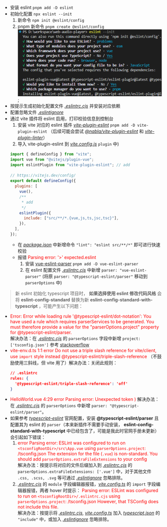 - 安装 eslint `pnpm add -D eslint`
- 初始化配置 `npx eslint --init`
  1. 新命令 `npm init @eslint/config`
  2. pnpm 新命令 `pnpm create @eslint/config`
  ![*eslint--init.png*](/docs/eslint--init.png);
- 按提示生成初始化配置文件 [_.eslintrc.cjs_](/.eslintrc.cjs) 并安装对应依赖
- 配置忽略文件 [_.eslintignore_](/.eslintignore)
- 通过 vite 插件将 eslint 启用，打印校验信息到控制台
  1. 安装 vite 对应的 eslint 插件 [_vite-plugin-eslint_](https://github.com/gxmari007/vite-plugin-eslint) `pnpm add -D vite-plugin-eslint` （后续可能会尝试 [_@nabla/vite-plugin-eslint_](https://github.com/nabla/vite-plugin-eslint) 和 [_vite-plugin-linter_](https://bitbucket.org/unimorphic/vite-plugin-linter/src/master/)）
  2. 导入 vite-plugin-eslint 到 [_vite.config.js_](/vite.config.ts) `plugin` 中)
  ```js
  import { defineConfig } from "vite";
  import vue from "@vitejs/plugin-vue";
  import eslintPlugin from "vite-plugin-eslint"; // add

  // https://vitejs.dev/config/
  export default defineConfig({
    plugins: [
      vue(),
      /**
       * add
       */
      eslintPlugin({
        include: ["src/**/*.{vue,js,ts,jsc,tsc}"],
      }),
    ],
  });
  ```
  - 在 [_package.json_](/package.json) 中新增命令 `"lint": "eslint src/**/*"` 即可进行快速校验
  - 报错 <span red>Parsing error: '>' expected.eslint</span>
    1.  安装 [vue-eslint-parser](https://github.com/vuejs/vue-eslint-parser) `pnpm add -D vue-eslint-parser`
    2.  在 eslint 配置文件 [_.eslintrc.cjs_](/.eslintrc.cjs) 中新增 `parser: "vue-eslint-parser"` (将原 `parser: "@typescript-eslint/parser"` 移动到 `parserOptions` 中)
> 新 eslint 初始化 typescript 项目时， **如果选择使用 eslint 修改代码风格** 会将 __eslint-config-standard__ 替换为新 __eslint-config-standard-with-typescript__ ，可能产生以下问题：
+ <span red>Error: Error while loading rule '@typescript-eslint/dot-notation': You have used a rule which requires parserServices to be generated. You must therefore provide a value for the "parserOptions.project" property for @typescript-eslint/parser.</span>  
解决办法：在 [_.eslintrc.cjs_](/.eslintrc.cjs) 的 `parserOptions` 字段中新增 `project: ['tsconfig.json']` 参考 [stackoverflow](https://stackoverflow.com/questions/64116378/error-while-loading-rule-typescript-eslint-dot-notation)
+ <span red>vite-env.d.ts
  1:1  error  Do not use a triple slash reference for vite/client, use `import` style instead  @typescript-eslint/triple-slash-reference</span> （不鼓励使用三斜线，但 vite 用了）解决办法：关闭此规则：
  ```json
  // .eslintrc
  rules: {
    '@typescript-eslint/triple-slash-reference': 'off'
  }
  ```
+ <span red>HelloWorld.vue 4:29  error  Parsing error: Unexpected token )</span>  解决办法：在 [_.eslintrc.cjs_](/.eslintrc.cjs) 的 `parserOptions` 中新增 `parser: "@typescript-eslint/parser"`。  
+ 如果参考 [_typescript-eslint_](https://typescript-eslint.io/getting-started) 官网配置，安装 __@typescript-eslint/parser__ 且配置其为 eslint 的 `parser`（本来新插件不需要手动安装， __eslint-config-standard-with-typescript__ 中已经包含了，可能是我此时官网手册未更新）会引起如下错误：
  1. <span red>error  Parsing error: ESLint was configured to run on `<tsconfigRootDir>/src\App.vue` using `parserOptions.project`: <tsconfigRootDir>/tsconfig.json
The extension for the file (`.vue`) is non-standard. You should add `parserOptions.extraFileExtensions` to your config</span>  
  解决办法：按提示将对应的文件后缀加入到 [_.eslintrc.cjs_](/.eslintrc.cjs) 的 `parserOptions.extraFileExtensions: ['.vue']` 中，对于其他文件 `.css, .scss, .svg` 等可通过 [_.eslintignore_](/.eslintignore) 忽略排除。
  2. [_.eslintrc.cjs_](/.eslintrc.cjs) 的 `module` 字段编辑器报错，[_vite.config.ts_](/vite.config.ts) 的 `import` 字段编辑器报错，两者 hover 时提示： <span red>Parsing error: ESLint was configured to run on `<tsconfigRootDir>/.eslintrc.cjs` using `parserOptions.project`: <tsconfigRootDir>/tsconfig.json
However, that TSConfig does not include this file.</span>  
  解决办法：按提示将 [_.eslintrc.cjs_](/.eslintrc.cjs), [_vite.config.ts_](/vite.config.ts) 加入 [_typescript.json_](/tsconfig.json) 的 `"include"` 中，或加入 [_.eslintignore_](/.eslintignore) 忽略排除。

<style>
  [red], [red] * {
    color: red;
  }
</style>
